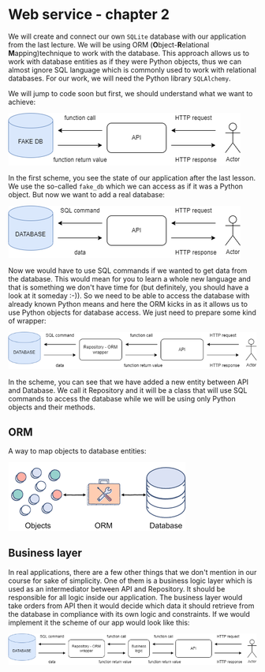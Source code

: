 # Web service - chapter 2

We will create and connect our own `SQLite` database with our application from the last lecture. We will be using ORM (**O**bject-**R**elational **M**apping)technique to work with the database. This approach allows us to work with database entities as if they were Python objects, thus we can almost ignore SQL language which is commonly used to work with relational databases. For our work, we will need the Python library `SQLAlchemy`.

We will jump to code soon but first, we should understand what we want to achieve:

![01_fake_db](docs/01_fake_db.png)

In the first scheme, you see the state of our application after the last lesson. We use the so-called `fake_db` which we can access as if it was a Python object. But now we want to add a real database:

![02_real_db](docs/02_real_db.png)

Now we would have to use SQL commands if we wanted to get data from the database. This would mean for you to learn a whole new language and that is something we don't have time for (but definitely, you should have a look at it someday :-)). So we need to be able to access the database with already known Python means and here the ORM kicks in as it allows us to use Python objects for database access. We just need to prepare some kind of wrapper:

![03_real_db_orm](docs/03_real_db_orm.png)

In the scheme, you can see that we have added a new entity between API and Database. We call it Repository and it will be a class that will use SQL commands to access the database while we will be using only Python objects and their methods.

## ORM
A way to map objects to database entities:

![orm](docs/orm.png)

## Business layer

In real applications, there are a few other things that we don't mention in our course for sake of simplicity. One of them is a business logic layer which is used as an intermediator between API and Repository. It should be responsible for all logic inside our application. The business layer would take orders from API then it would decide which data it should retrieve from the database in compliance with its own logic and constraints. If we would implement it the scheme of our app would look like this:

![04_full](docs/04_full.png)